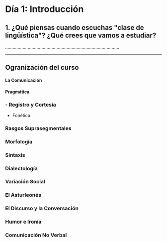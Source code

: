 # Día 1: Introducción

## 1. ¿Qué piensas cuando escuchas "clase de lingüística"? ¿Qué crees que vamos a estudiar?

...........................................................................................
___________________________________________________________________________________________


## Ogranización del curso

#### La Comunicación
#### Pragmática
### - Registro y Cortesía
- Fonética
### Rasgos Suprasegmentales
### Morfología
### Sintaxis
### Dialectología
### Variación Social
### El Asturleonés
### El Discurso y la Conversación
### Humor e Ironía
### Comunicación No Verbal
